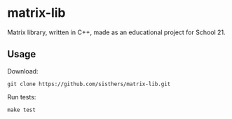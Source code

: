 # matrix-lib
Matrix library, written in C++, made as an educational project for School 21.

## Usage
Download:
```
git clone https://github.com/sisthers/matrix-lib.git
```
Run tests:
```
make test
```



